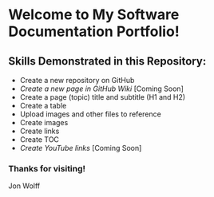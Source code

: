 # Welcome to My Software Documentation Portfolio!

## Skills Demonstrated in this Repository:
- Create a new repository on GitHub
- *Create a new page in GitHub Wiki* [Coming Soon]
- Create a page (topic) title and subtitle (H1 and H2)
- Create a table
- Upload images and other files to reference
- Create images
- Create links
- Create TOC
- *Create YouTube links* [Coming Soon]

### Thanks for visiting!
 Jon Wolff